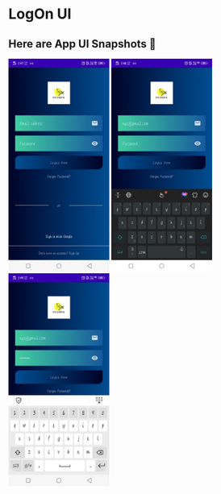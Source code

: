 # LogOn UI

## Here are App UI Snapshots 📱


<img width="200" alt="sampleimages" src="https://raw.githubusercontent.com/ambasta-shalu/logOn_ui/master/App-Snapshot/snapshot1.jpeg"> <img width="200" 
alt="sampleimages" src="https://raw.githubusercontent.com/ambasta-shalu/logOn_ui/master/App-Snapshot/snapshot2.jpeg"> <img width="200" 
alt="sampleimages" src="https://raw.githubusercontent.com/ambasta-shalu/logOn_ui/master/App-Snapshot/snapshot3.jpeg">

